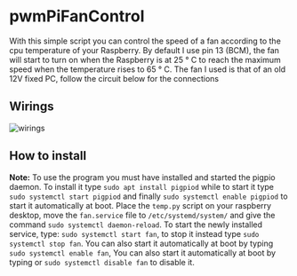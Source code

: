 # pwmPiFanControl
With this simple script you can control the speed of a fan according to the cpu temperature of your Raspberry. By default I use pin 13 (BCM), the fan will start to turn on when the Raspberry is at 25 ° C to reach the maximum speed when the temperature rises to 65 ° C. The fan I used is that of an old 12V fixed PC, follow the circuit below for the connections

## Wirings

![wirings](https://i.stack.imgur.com/rSeVt.png)

## How to install
**Note:** To use the program you must have installed and started the pigpio daemon. To install it type `sudo apt install pigpiod` while to start it type `sudo systemctl start pigpiod` and finally `sudo systemctl enable pigpiod` to start it automatically at boot.
Place the `temp.py` script on your raspberry desktop, move the `fan.service` file to `/etc/systemd/system/` and give the command `sudo systemctl daemon-reload`. 
To start the newly installed service, type: `sudo systemctl start fan`, to stop it instead type `sudo systemctl stop fan`. 
You can also start it automatically at boot by typing `sudo systemctl enable fan`, You can also start it automatically at boot by typing or `sudo systemctl disable fan` to disable it.